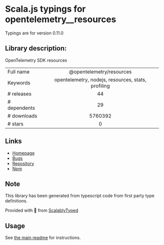 
# Scala.js typings for opentelemetry__resources

Typings are for version 0.11.0

## Library description:
OpenTelemetry SDK resources

|                    |                 |
| ------------------ | :-------------: |
| Full name          | @opentelemetry/resources |
| Keywords           | opentelemetry, nodejs, resources, stats, profiling |
| # releases         | 44 |
| # dependents       | 29 |
| # downloads        | 5760392 |
| # stars            | 0 |

## Links
- [Homepage](https://github.com/open-telemetry/opentelemetry-js#readme)
- [Bugs](https://github.com/open-telemetry/opentelemetry-js/issues)
- [Repository](https://github.com/open-telemetry/opentelemetry-js)
- [Npm](https://www.npmjs.com/package/%40opentelemetry%2Fresources)
    


## Note
This library has been generated from typescript code from first party type definitions.

Provided with :purple_heart: from [ScalablyTyped](https://github.com/oyvindberg/ScalablyTyped)

## Usage
See [the main readme](../../readme.md) for instructions.


